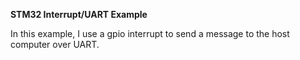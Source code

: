 **STM32 Interrupt/UART Example**

In this example, I use a gpio interrupt to send a message to the host computer over UART.
